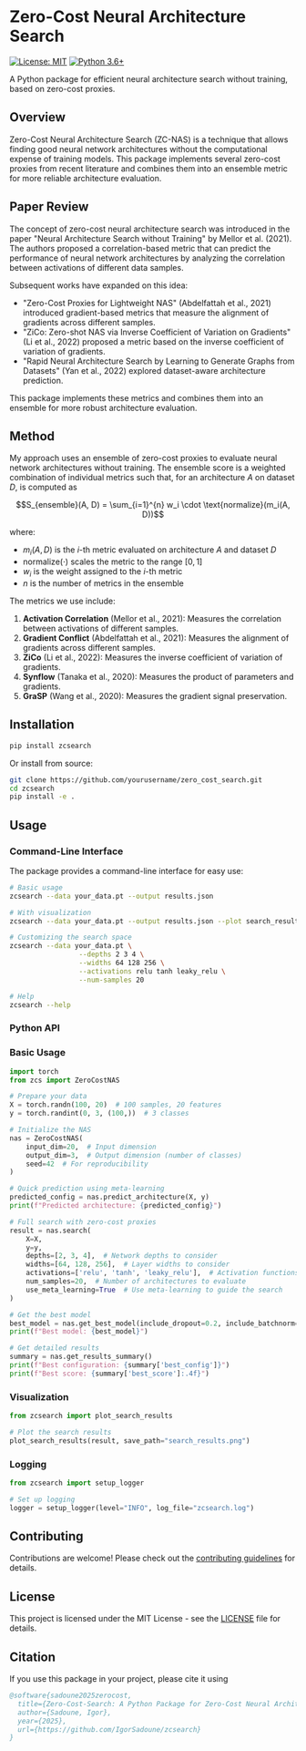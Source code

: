 # Zero-Cost Neural Architecture Search

[![License: MIT](https://img.shields.io/badge/License-MIT-yellow.svg)](https://opensource.org/licenses/MIT)
[![Python 3.6+](https://img.shields.io/badge/python-3.6+-blue.svg)](https://www.python.org/downloads/release/python-360/)

A Python package for efficient neural architecture search without training, based on zero-cost proxies.

## Overview

Zero-Cost Neural Architecture Search (ZC-NAS) is a technique that allows finding good neural network architectures without the computational expense of training models. This package implements several zero-cost proxies from recent literature and combines them into an ensemble metric for more reliable architecture evaluation.

## Paper Review

The concept of zero-cost neural architecture search was introduced in the paper "Neural Architecture Search without Training" by Mellor et al. (2021). The authors proposed a correlation-based metric that can predict the performance of neural network architectures by analyzing the correlation between activations of different data samples.

Subsequent works have expanded on this idea:

- "Zero-Cost Proxies for Lightweight NAS" (Abdelfattah et al., 2021) introduced gradient-based metrics that measure the alignment of gradients across different samples.
- "ZiCo: Zero-shot NAS via Inverse Coefficient of Variation on Gradients" (Li et al., 2022) proposed a metric based on the inverse coefficient of variation of gradients.
- "Rapid Neural Architecture Search by Learning to Generate Graphs from Datasets" (Yan et al., 2022) explored dataset-aware architecture prediction.

This package implements these metrics and combines them into an ensemble for more robust architecture evaluation.

## Method

My approach uses an ensemble of zero-cost proxies to evaluate neural network architectures without training. The ensemble score is a weighted combination of individual metrics such that, for an architecture $A$ on dataset $D$, is computed as

$$S_{ensemble}(A, D) = \sum_{i=1}^{n} w_i \cdot \text{normalize}(m_i(A, D))$$

where:
- $m_i(A, D)$ is the $i$-th metric evaluated on architecture $A$ and dataset $D$
- $\text{normalize}(\cdot)$ scales the metric to the range $[0, 1]$
- $w_i$ is the weight assigned to the $i$-th metric
- $n$ is the number of metrics in the ensemble

The metrics we use include:

1. **Activation Correlation** (Mellor et al., 2021): Measures the correlation between activations of different samples.
2. **Gradient Conflict** (Abdelfattah et al., 2021): Measures the alignment of gradients across different samples.
3. **ZiCo** (Li et al., 2022): Measures the inverse coefficient of variation of gradients.
4. **Synflow** (Tanaka et al., 2020): Measures the product of parameters and gradients.
5. **GraSP** (Wang et al., 2020): Measures the gradient signal preservation.

## Installation

```bash
pip install zcsearch
```

Or install from source:

```bash
git clone https://github.com/yourusername/zero_cost_search.git
cd zcsearch
pip install -e .
```

## Usage

### Command-Line Interface

The package provides a command-line interface for easy use:

```bash
# Basic usage
zcsearch --data your_data.pt --output results.json

# With visualization
zcsearch --data your_data.pt --output results.json --plot search_results.png

# Customizing the search space
zcsearch --data your_data.pt \
                 --depths 2 3 4 \
                 --widths 64 128 256 \
                 --activations relu tanh leaky_relu \
                 --num-samples 20

# Help
zcsearch --help
```

### Python API

### Basic Usage

```python
import torch
from zcs import ZeroCostNAS

# Prepare your data
X = torch.randn(100, 20)  # 100 samples, 20 features
y = torch.randint(0, 3, (100,))  # 3 classes

# Initialize the NAS
nas = ZeroCostNAS(
    input_dim=20,  # Input dimension
    output_dim=3,  # Output dimension (number of classes)
    seed=42  # For reproducibility
)

# Quick prediction using meta-learning
predicted_config = nas.predict_architecture(X, y)
print(f"Predicted architecture: {predicted_config}")

# Full search with zero-cost proxies
result = nas.search(
    X=X,
    y=y,
    depths=[2, 3, 4],  # Network depths to consider
    widths=[64, 128, 256],  # Layer widths to consider
    activations=['relu', 'tanh', 'leaky_relu'],  # Activation functions
    num_samples=20,  # Number of architectures to evaluate
    use_meta_learning=True  # Use meta-learning to guide the search
)

# Get the best model
best_model = nas.get_best_model(include_dropout=0.2, include_batchnorm=True)
print(f"Best model: {best_model}")

# Get detailed results
summary = nas.get_results_summary()
print(f"Best configuration: {summary['best_config']}")
print(f"Best score: {summary['best_score']:.4f}")
```

### Visualization

```python
from zcsearch import plot_search_results

# Plot the search results
plot_search_results(result, save_path="search_results.png")
```

### Logging

```python
from zcsearch import setup_logger

# Set up logging
logger = setup_logger(level="INFO", log_file="zcsearch.log")
```

## Contributing

Contributions are welcome! Please check out the [contributing guidelines](CONTRIBUTING.md) for details.

## License

This project is licensed under the MIT License - see the [LICENSE](LICENSE) file for details.

## Citation

If you use this package in your project, please cite it using

```bibtex
@software{sadoune2025zerocost,
  title={Zero-Cost-Search: A Python Package for Zero-Cost Neural Architecture Search},
  author={Sadoune, Igor},
  year={2025},
  url={https://github.com/IgorSadoune/zcsearch}
}
```